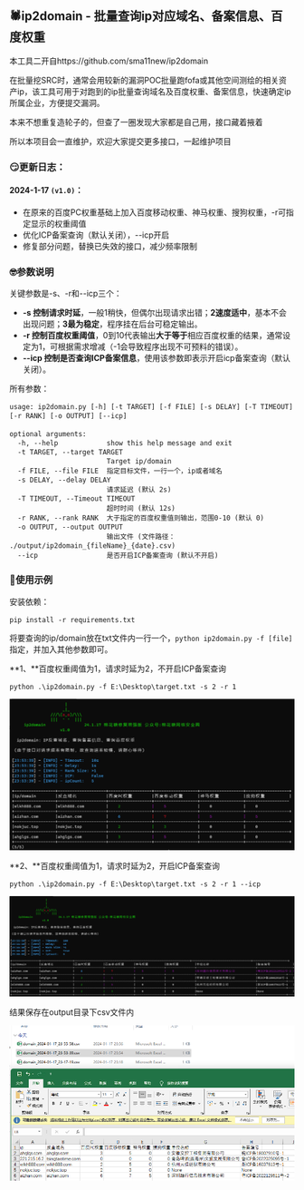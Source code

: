 ## 🕷ip2domain - 批量查询ip对应域名、备案信息、百度权重

本工具二开自https://github.com/sma11new/ip2domain

在批量挖SRC时，通常会用较新的漏洞POC批量跑fofa或其他空间测绘的相关资产ip，该工具可用于对跑到的ip批量查询域名及百度权重、备案信息，快速确定ip所属企业，方便提交漏洞。

本来不想重复造轮子的，但查了一圈发现大家都是自己用，接口藏着掖着

所以本项目会一直维护，欢迎大家提交更多接口，一起维护项目

### 😏更新日志：

#### **2024-1-17 `(v1.0)`：**

-   在原来的百度PC权重基础上加入百度移动权重、神马权重、搜狗权重，-r可指定显示的权重阈值
-   优化ICP备案查询（默认关闭），--icp开启
-   修复部分问题，替换已失效的接口，减少频率限制

### 🤓参数说明

关键参数是-s、-r和--icp三个：

-   **-s 控制请求时延**，一般1稍快，但偶尔出现请求出错；**2速度适中**，基本不会出现问题；**3最为稳定**，程序挂在后台可稳定输出。
-   **-r 控制百度权重阈值**，0到10代表输出**大于等于**相应百度权重的结果，通常设定为1，可根据需求增减（-1会导致程序出现不可预料的错误）。
-   **--icp 控制是否查询ICP备案信息**，使用该参数即表示开启icp备案查询（默认关闭）。

所有参数：

```
usage: ip2domain.py [-h] [-t TARGET] [-f FILE] [-s DELAY] [-T TIMEOUT] [-r RANK] [-o OUTPUT] [--icp]

optional arguments:
  -h, --help            show this help message and exit
  -t TARGET, --target TARGET
                        Target ip/domain
  -f FILE, --file FILE  指定目标文件，一行一个，ip或者域名
  -s DELAY, --delay DELAY
                        请求延迟 (默认 2s)
  -T TIMEOUT, --Timeout TIMEOUT
                        超时时间 (默认 12s)
  -r RANK, --rank RANK  大于指定的百度权重值则输出，范围0-10 (默认 0)
  -o OUTPUT, --output OUTPUT
                        输出文件 (文件路径： ./output/ip2domain_{fileName}_{date}.csv)
  --icp                 是否开启ICP备案查询 (默认不开启)
```

### 🚩使用示例

安装依赖：

```
pip install -r requirements.txt
```

将要查询的ip/domain放在txt文件内一行一个，`python ip2domain.py -f [file]` 指定，并加入其他参数即可。

**1、**百度权重阈值为1，请求时延为2，不开启ICP备案查询

```
python .\ip2domain.py -f E:\Desktop\target.txt -s 2 -r 1
```

![1705506871779](README.assets/1705506871779.jpg)

**2、**百度权重阈值为1，请求时延为2，开启ICP备案查询

```
python .\ip2domain.py -f E:\Desktop\target.txt -s 2 -r 1 --icp
```

![1705507078732](README.assets/1705507078732.jpg)

结果保存在output目录下csv文件内

![1705507033845](README.assets/1705507033845.jpg)

